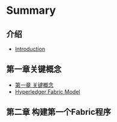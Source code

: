 # Summary

## 介绍

* [Introduction](README.md)

## 第一章关键概念

* [第一章 关键概念](chapter1.md)
* [Hyperledger Fabric Model](hyperledger-fabric-model.md)

## 第二章 构建第一个Fabric程序

